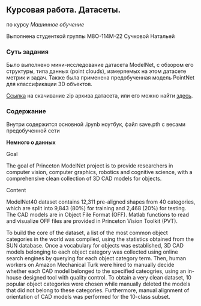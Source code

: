 ## Курсовая работа. Датасеты.
по курсу *Машинное обучение*

Выполнена студенткой группы М8О-114М-22 Сучковой Натальей

### Суть задания
Было выполнено мини-исследование датасета ModelNet, с обзором его структуры, типа данных (point clouds), измеряемых на этом датасете метрик и задач.
Также была применена предобученная модель PointNet для классификации 3D объектов.

[Ссылка](https://drive.google.com/file/d/1dO3KAN53qlH_XytXsQ2Kjro4P6KsMSxc/view?usp=sharing) на скачивание zip архива датасета, или его можно найти [здесь](https://www.kaggle.com/datasets/balraj98/modelnet40-princeton-3d-object-dataset).

### Содержание
Внутри содержится основной .ipynb ноутбук, файл save.pth с весами предобученной сети 

**Немного о данных**

Goal

The goal of Princeton ModelNet project is to provide researchers in computer vision, computer graphics, robotics and cognitive science, with a comprehensive clean collection of 3D CAD models for objects.

Content

ModelNet40 dataset contains 12,311 pre-aligned shapes from 40 categories, which are split into 9,843 (80%) for training and 2,468 (20%) for testing. The CAD models are in Object File Format (OFF). Matlab functions to read and visualize OFF files are provided in Princeton Vision Toolkit (PVT).

To build the core of the dataset, a list of the most common object categories in the world was compiled, using the statistics obtained from the SUN database. Once a vocabulary for objects was established, 3D CAD models belonging to each object category was collected using online search engines by querying for each object category term. Then, human workers on Amazon Mechanical Turk were hired to manually decide whether each CAD model belonged to the specified cateogries, using an in-house designed tool with quality control. To obtain a very clean dataset, 10 popular object categories were chosen while manually deleted the models that did not belong to these categories. Furthermore, manual alignment of orientation of CAD models was performed for the 10-class subset.
